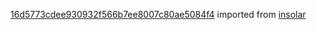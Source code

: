 [16d5773cdee930932f566b7ee8007c80ae5084f4](https://github.com/insolar/insolar/commit/16d5773cdee930932f566b7ee8007c80ae5084f4) imported from [insolar](https://github.com/insolar/insolar)
